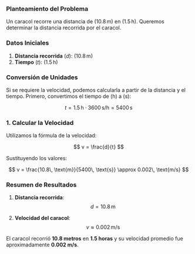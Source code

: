 

### Planteamiento del Problema

Un caracol recorre una distancia de $(10.8\, \text{m})$ en $(1.5\, \text{h})$. Queremos determinar la distancia recorrida por el caracol.

### Datos Iniciales

1. **Distancia recorrida** $(d)$: $(10.8\, \text{m})$
2. **Tiempo** $(t)$: $(1.5\, \text{h})$

### Conversión de Unidades

Si se requiere la velocidad, podemos calcularla a partir de la distancia y el tiempo. Primero, convertimos el tiempo de $(\text{h})$ a $(\text{s})$:

$$
t = 1.5\, \text{h} \cdot 3600\, \text{s/h} = 5400\, \text{s}
$$

### 1. Calcular la Velocidad

Utilizamos la fórmula de la velocidad:

$$
v = \frac{d}{t}
$$

Sustituyendo los valores:

$$
v = \frac{10.8\, \text{m}}{5400\, \text{s}} \approx 0.002\, \text{m/s}
$$

### Resumen de Resultados

1. **Distancia recorrida**: 
   $$
   d = 10.8\, \text{m}
   $$

2. **Velocidad del caracol**: 
   $$
   v \approx 0.002\, \text{m/s}
   $$


El caracol recorrió **10.8 metros** en **1.5 horas** y su velocidad promedio fue aproximadamente **0.002 m/s**.